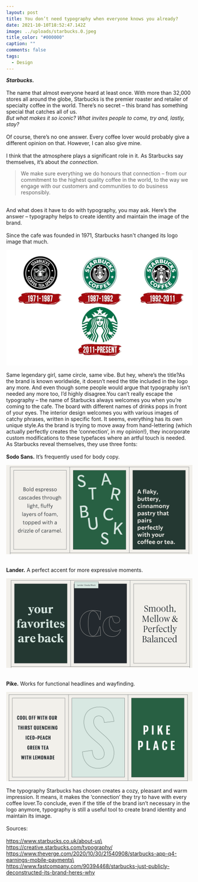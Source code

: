 ```yaml
---
layout: post
title: You don’t need typography when everyone knows you already?
date: 2021-10-10T18:52:47.142Z
image: ../uploads/starbucks.0.jpeg
title_color: "#000000"
caption: ""
comments: false
tags:
  - Design
---
```

***Starbucks.*** \
\
The name that almost everyone heard at least once. With more than 32,000 stores all around the globe, Starbucks is the premier roaster and retailer of specialty coffee in the world. There’s no secret – this brand has something special that catches all of us.\
*But what makes it so iconic? What invites people to come, try and, lastly, stay?*\
\
Of course, there’s no one answer. Every coffee lover would probably give a different opinion on that. However, I can also give mine.\
\
I think that the atmosphere plays a significant role in it. As Starbucks say themselves, it’s about *the connection*.

> We make sure everything we do honours that connection – from our commitment to the highest quality coffee in the world, to the way we engage with our customers and communities to do business responsibly.

\
And what does it have to do with typography, you may ask. Here’s the answer – typography helps to create identity and maintain the image of the brand.\
\
Since the cafe was founded in 1971, Starbucks hasn't changed its logo image that much.

![Starbucks logo change](../uploads/starbucks-logo-history.jpg "Starbucks logos. Source: https://strategicmediapartners.com.au/logo-refresh/")

Same legendary girl, same circle, same vibe. But hey, where’s the title?As the brand is known worldwide, it doesn’t need the title included in the logo any more. And even though some people would argue that typography isn’t needed any more too, I’d highly disagree.You can’t really escape the typography – the name of Starbucks always welcomes you when you’re coming to the cafe. The board with different names of drinks pops in front of your eyes. The interior design welcomes you with various images of catchy phrases, written in specific font. It seems, everything has its own unique style.As the brand is trying to move away from hand-lettering (which actually perfectly creates the ‘connection’, in my opinion!), they incorporate custom modifications to these typefaces where an artful touch is needed. As Starbucks reveal themselves, they use three fonts:\
**\
Sodo Sans.** It’s frequently used for body copy.

![Sodo sans](../uploads/screenshot-2021-10-12-at-22.02.27.png "Sodo sans, source: https://creative.starbucks.com/typography/")

**\
Lander.** A perfect accent for more expressive moments.

![Lander](../uploads/screenshot-2021-10-12-at-22.02.15.png "Lander, source: https://creative.starbucks.com/typography/")

**\
Pike.** Works for functional headlines and wayfinding.

![Pike](../uploads/screenshot-2021-10-12-at-22.01.52.png "Pike, source: https://creative.starbucks.com/typography/")

The typography Starbucks has chosen creates a cozy, pleasant and warm impression. It means, it makes the ‘connection’ they try to have with every coffee lover.To conclude, even if the title of the brand isn’t necessary in the logo anymore, typography is still a useful tool to create brand identity and maintain its image.\
\
Sources:\
\
https://www.starbucks.co.uk/about-us\
https://creative.starbucks.com/typography/ \
https://www.theverge.com/2020/10/30/21540908/starbucks-app-q4-earnings-mobile-payments\
https://www.fastcompany.com/90394468/starbucks-just-publicly-deconstructed-its-brand-heres-why